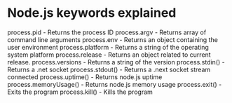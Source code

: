 # Node.js keywords explained

process.pid - Returns the process ID
process.argv - Returns array of command line arguments
process.env - Returns an object containing the user environment
process.platform - Returns a string of the operating system platform
process.release - Returns an object related to current release.
process.versions - Returns a string of the version
process.stdin() - Returns a .net socket
process.stdout() - Returns a .next socket stream connected
process.uptime() - Returns node.js uptime
process.memoryUsage() - Returns node.js memory usage
process.exit() - Exits the program
process.kill() - Kills the program
